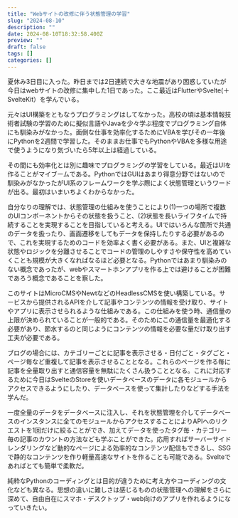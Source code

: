 ```yaml
---
title: "Webサイトの改修に伴う状態管理の学習"
slug: "2024-08-10"
description: ""
date: 2024-08-10T18:32:58.400Z
preview: ""
draft: false
tags: []
categories: []
---
```


<p>夏休み3日目に入った。昨日までは2日連続で大きな地震があり困惑していたが今日はwebサイトの改修に集中した1日であった。ここ最近はFlutterやSvelte(＋SvelteKit）を学んでいる。</p>
<p>元々はUI構築をともなうプログラミングはしてなかった。高校の頃は基本情報技術者試験の学習のために擬似言語やJavaを少々学ぶ程度でプログラミング自体にも馴染みがなかった。面倒な仕事を効率化するためにVBAを学びその一年後にPythonを2週間で学習した。そのままお仕事でもPythonやVBAを多様な用途で使うようになり気づいたら5年以上は経過している。</p>
<p>その間にも効率化とは別に趣味でプログラミングの学習をしている。最近はUIを作ることがマイブームである。PythonではGUIはあまり得意分野ではないので馴染みがなかったがUI系のフレームワークを学ぶ際によく状態管理というワードが出る。最初はいまいちよくわからなかった。</p>
<p>自分なりの理解では、状態管理の仕組みを使うことにより(1)一つの場所で複数のUIコンポーネントからその状態を扱うこと、(2)状態を長いライフタイムで持続することを実現することを目指していると考える。UIではいろんな箇所で共通のデータを扱ったり、画面遷移をしてもデータを保持したりする必要があるので、これを実現するためのコードを効率よく書く必要がある。また、UIと複雑な状態やロジックを分離させることでコードの管理のしやすさや保守性を高めていくことも規模が大きくなればなるほど必要となる。Pythonではあまり馴染みのない概念であったが、webやスマートホンアプリを作る上では避けることが困難であろう概念であることを察した。</p>
<p>このサイトはMicroCMSやNewtなどのHeadlessCMSを使い構築している。サービスから提供されるAPIを介して記事やコンテンツの情報を受け取り、サイトやアプリに表示させられるような仕組みである。この仕組みを使う時、通信量の上限が決められていることが一般的である。そのためにこの通信量を最適化する必要があり、節水するのと同じようにコンテンツの情報を必要な量だけ取り出す工夫が必要である。</p>
<p>ブログの場合には、カテゴリーごとに記事を表示させる・日付ごと・タグごと・ページ毎など重複して記事を表示させることとなる。これらのページを作る毎に記事を全量取り出すと通信容量を無駄にたくさん扱うこととなる。これに対応するために今日はSvelteのStoreを使いデータベースのデータに各モジュールからアクセスできるようにしたり、データベースを使って集計したりなどする手法を学んだ。</p>
<p>一度全量のデータをデータベースに注入し、それを状態管理を介してデータベースのインスタンスに全てのモジュールからアクセスすることによりAPIへのリクエストを1回だけに絞ることができ、加えてデータを使ったタグ毎・カテゴリー毎の記事のカウントの方法なども学ぶことができた。応用すればサーバーサイドレンダリングなど動的なページによる効率的なコンテンツ配信もできるし、SSGで静的なコンテンツを作り軽量高速なサイトを作ることも可能である。Svelteであればとても簡単で柔軟だ。</p>
<p>純粋なPythonのコーディングとは目的が違うために考え方やコーディングの文化なども異なる。思想の違いに難しさは感じるものの状態管理への理解をさらに深めて、自由自在にスマホ・デスクトップ・web向けのアプリを作れるようになっていきたい。</p>


